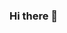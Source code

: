 ### Hi there 👋

<!--
**RobethX/RobethX** is a ✨ _special_ ✨ repository because its `README.md` (this file) appears on your GitHub profile.

Here are some ideas to get you started:

- 🔭 I’m currently working on ...
- 🌱 I’m currently learning ...
- 👯 I’m looking to collaborate on ...
- 🤔 I’m looking for help with ...
- 💬 Ask me about ...
- 📫 How to reach me: ...
- 😄 Pronouns: ...
- ⚡ Fun fact: ...

<span style="font-famiily:Roboto; text-align:center;"><span style="color:#666666;">Made with :heart: in </span>**New Haven**</span>

[![paypal.me/RobChiocchio](https://img.shields.io/badge/PayPal-%230079C1?logo=PayPal)](https://paypal.me/RobChiocchio)

-->
